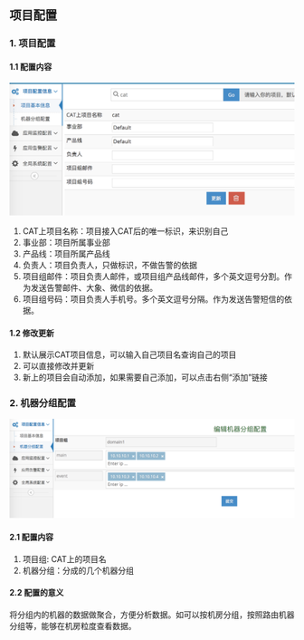 ## 项目配置

### 1. 项目配置

#### 1.1 配置内容

![](../../resources/ch2-config/project.png)

1. CAT上项目名称：项目接入CAT后的唯一标识，来识别自己
2. 事业部：项目所属事业部
3. 产品线：项目所属产品线
4. 负责人：项目负责人，只做标识，不做告警的依据
5. 项目组邮件：项目负责人邮件，或项目组产品线邮件，多个英文逗号分割。作为发送告警邮件、大象、微信的依据。
6. 项目组号码：项目负责人手机号。多个英文逗号分隔。作为发送告警短信的依据。

    
#### 1.2 修改更新
1. 默认展示CAT项目信息，可以输入自己项目名查询自己的项目
2. 可以直接修改并更新
3. 新上的项目会自动添加，如果需要自己添加，可以点击右侧“添加”链接


### 2. 机器分组配置

![](../../resources/ch2-config/machine_group.png)

#### 2.1 配置内容

1. 项目组: CAT上的项目名
2. 机器分组：分成的几个机器分组
    
#### 2.2 配置的意义

将分组内的机器的数据做聚合，方便分析数据。如可以按机房分组，按照路由机器分组等，能够在机房粒度查看数据。
